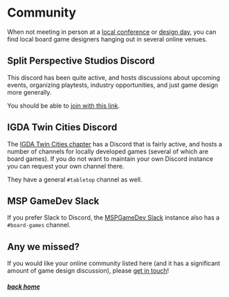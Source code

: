 # Community

When not meeting in person at a [local conference](local_conferences) or [design day](design_day), you can find local board game designers hanging out in several online venues.


## Split Perspective Studios Discord

This discord has been quite active, and hosts discussions about upcoming events, organizing playtests, industry opportunities, and just game design more generally.

You should be able to [join with this link](https://discord.gg/QS4hm3hfBs).


## IGDA Twin Cities Discord

The [IGDA Twin Cities chapter](https://igdatc.org) has a Discord that is fairly active, and hosts a number of channels for locally developed games (several of which are board games). If you do not want to maintain your own Discord instance you can request your own channel there.

They have a general `#tabletop` channel as well.


## MSP GameDev Slack

If you prefer Slack to Discord, the [MSPGameDev Slack](https://mspgamedev.slack.com/join/shared_invite/zt-4eeoc3mf-ygvIV_Rk~WxNtO6JquVVPw#/shared-invite/email) instance also has a `#board-games` channel.


## Any we missed?

If you would like your online community listed here (and it has a significant amount of game design discussion), please [get in touch](about/#how-to-help)!


##### [back home](/)
